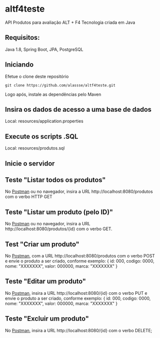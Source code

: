 # altf4teste
API Produtos para avaliação ALT + F4 Tecnologia criada em Java


## Requisitos:

Java 1.8, Spring Boot, JPA, PostgreSQL

## Iniciando

Efetue o clone deste repositório

```
git clone https://github.com/alassse/altf4teste.git
```

Logo após, instale as dependências pelo Maven

## Insira os dados de acesso a uma base de dados
Local:
resources/application.properties

## Execute os scripts .SQL
Local:
resources/produtos.sql

## Inicie o servidor

## Teste "Listar todos os produtos"

No [Postman](https://www.getpostman.com/downloads/) ou no navegador, insira a URL http://localhost:8080/produtos com o verbo HTTP GET

## Teste "Listar um produto (pelo ID)"

No [Postman](https://www.getpostman.com/downloads/) ou no navegador, insira a URL http://localhost:8080/produtos/{id} com o verbo GET.

## Test "Criar um produto"

No [Postman](https://www.getpostman.com/downloads/), com a URL http://localhost:8080/produtos com o verbo POST e envie o produto a ser criado, conforme exemplo:
{
    id: 000,
		codigo: 0000,
		nome: "XXXXXXX",
		valor: 000000,
		marca: "XXXXXXX"
}

## Teste "Editar um produto"
No [Postman](https://www.getpostman.com/downloads/), insira a URL http://localhost:8080/{id} com o verbo PUT e envie o produto a ser criado, conforme exemplo:
{
    id: 000,
		codigo: 0000,
		nome: "XXXXXXX",
		valor: 000000,
		marca: "XXXXXXX"
}

## Teste "Excluir um produto"
No [Postman](https://www.getpostman.com/downloads/), insira a URL http://localhost:8080/{id} com o verbo DELETE;
